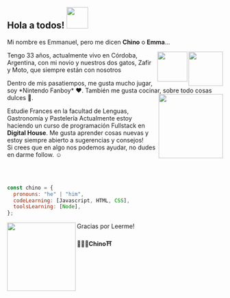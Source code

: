 ## **Hola a todos! <img src="https://media.giphy.com/media/mGcNjsfWAjY5AEZNw6/giphy.gif" width="50">**

<p>Mi nombre es Emmanuel, pero me dicen <b>Chino</b> o <b>Emma</b>...</p>
<img align='right' src="https://media2.giphy.com/media/ZCes4khR2025X0rOLY/giphy.gif" width="80"><img align='right' src="https://media4.giphy.com/media/cmCEsJZHYBPels360q/200w.gif" width="70">
<p>Tengo 33 años, actualmente vivo en Córdoba, Argentina, con mi novio y nuestros dos gatos, Zafir y Moto, que siempre están con nosotros</p> 
Dentro de mis pasatiempos, me gusta mucho jugar, soy *Nintendo Fanboy* ❤. También me gusta cocinar, sobre todo cosas dulces 🍰.
<img align='right' src="https://media1.giphy.com/media/jdPMeyv9rn0hZHh8n9/giphy.gif" width="150">
<p>Estudie Frances en la facultad de Lenguas, Gastronomía y Pastelería Actualmente estoy haciendo un curso de programación Fullstack en <b>Digital House</b>. Me gusta aprender cosas nuevas y estoy siempre abierto a sugerencias y consejos!<br> Si crees que en algo nos podemos ayudar, no dudes en darme follow. ☺</p><br><br>

```javascript
const chino = {
  pronouns: "he" | "him",
  codeLearning: [Javascript, HTML, CSS],
  toolsLearning: [Node],
};
```

<img align='left' src="https://media3.giphy.com/media/er19eYafoFxrq/giphy.gif" width="160"> 
<p>Gracias por Leerme!<br>
<br>
<b>🙋🏻‍♂️Chino⛩️</b></p> 

